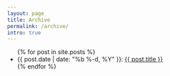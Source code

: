 ```yaml
---
layout: page
title: Archive
permalink: /archive/
intro: true
---
```


<ul>
{% for post in site.posts %}
  <li>{{ post.date | date: "%b %-d, %Y" }}: <a href="{{ post.url | prepend: site.baseurl }}">{{ post.title }}</a></li>
{% endfor %}
</ul>